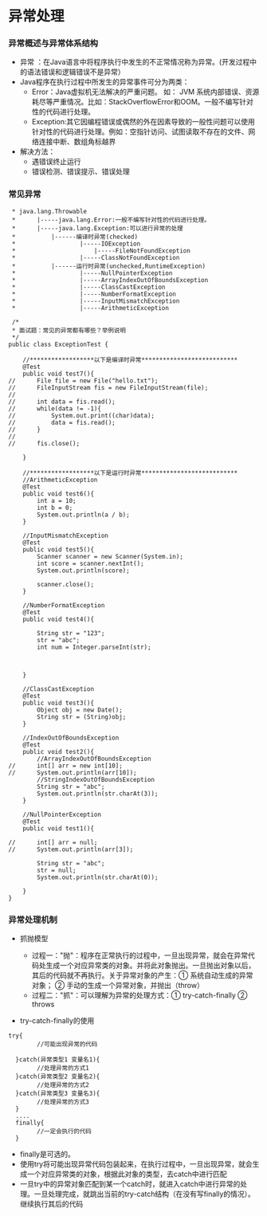# 异常处理

### 异常概述与异常体系结构
 - 异常 ：在Java语言中将程序执行中发生的不正常情况称为异常。(开发过程中的语法错误和逻辑错误不是异常）
 - Java程序在执行过程中所发生的异常事件可分为两类：
    - Error：Java虚拟机无法解决的严重问题。 如： JVM 系统内部错误、资源耗尽等严重情况。比如：StackOverflowError和OOM。一般不编写针对性的代码进行处理。
    - Exception:其它因编程错误或偶然的外在因素导致的一般性问题可以使用针对性的代码进行处理。例如：空指针访问、试图读取不存在的文件、网络连接中断、数组角标越界
 - 解决方法：
    - 遇错误终止运行
    - 错误检测、错误提示、错误处理
### 常见异常

```
 * java.lang.Throwable
 * 		|-----java.lang.Error:一般不编写针对性的代码进行处理。
 * 		|-----java.lang.Exception:可以进行异常的处理
 * 			|------编译时异常(checked)
 * 					|-----IOException
 * 						|-----FileNotFoundException
 * 					|-----ClassNotFoundException
 * 			|------运行时异常(unchecked,RuntimeException)
 * 					|-----NullPointerException
 * 					|-----ArrayIndexOutOfBoundsException
 * 					|-----ClassCastException
 * 					|-----NumberFormatException
 * 					|-----InputMismatchException
 * 					|-----ArithmeticException
 ```

```
 /* 
 * 面试题：常见的异常都有哪些？举例说明
 */
public class ExceptionTest {
	
	//******************以下是编译时异常***************************
	@Test
	public void test7(){
//		File file = new File("hello.txt");
//		FileInputStream fis = new FileInputStream(file);
//		
//		int data = fis.read();
//		while(data != -1){
//			System.out.print((char)data);
//			data = fis.read();
//		}
//		
//		fis.close();
		
	}
	
	//******************以下是运行时异常***************************
	//ArithmeticException
	@Test
	public void test6(){
		int a = 10;
		int b = 0;
		System.out.println(a / b);
	}
	
	//InputMismatchException
	@Test
	public void test5(){
		Scanner scanner = new Scanner(System.in);
		int score = scanner.nextInt();
		System.out.println(score);
		
		scanner.close();
	}
	
	//NumberFormatException
	@Test
	public void test4(){
		
		String str = "123";
		str = "abc";
		int num = Integer.parseInt(str);
		
		
		
	}
	
	//ClassCastException
	@Test
	public void test3(){
		Object obj = new Date();
		String str = (String)obj;
	}
	
	//IndexOutOfBoundsException
	@Test
	public void test2(){
		//ArrayIndexOutOfBoundsException
//		int[] arr = new int[10];
//		System.out.println(arr[10]);
		//StringIndexOutOfBoundsException
		String str = "abc";
		System.out.println(str.charAt(3));
	}
	
	//NullPointerException
	@Test
	public void test1(){
		
//		int[] arr = null;
//		System.out.println(arr[3]);
		
		String str = "abc";
		str = null;
		System.out.println(str.charAt(0));
		
	}		
}
```

### 异常处理机制
 - 抓抛模型
    - 过程一："抛"：程序在正常执行的过程中，一旦出现异常，就会在异常代码处生成一个对应异常类的对象。并将此对象抛出。一旦抛出对象以后，其后的代码就不再执行。关于异常对象的产生：① 系统自动生成的异常对象； ② 手动的生成一个异常对象，并抛出（throw）
    - 过程二："抓"：可以理解为异常的处理方式：① try-catch-finally  ② throws
    
 - try-catch-finally的使用
```
try{
 		//可能出现异常的代码
  
  }catch(异常类型1 变量名1){
  		//处理异常的方式1
  }catch(异常类型2 变量名2){
  		//处理异常的方式2
  }catch(异常类型3 变量名3){
  		//处理异常的方式3
  }
  ....
  finally{
  		//一定会执行的代码
  }
```
 - finally是可选的。
 - 使用try将可能出现异常代码包装起来，在执行过程中，一旦出现异常，就会生成一个对应异常类的对象，根据此对象的类型，去catch中进行匹配
 - 一旦try中的异常对象匹配到某一个catch时，就进入catch中进行异常的处理。一旦处理完成，就跳出当前的try-catch结构（在没有写finally的情况）。继续执行其后的代码
